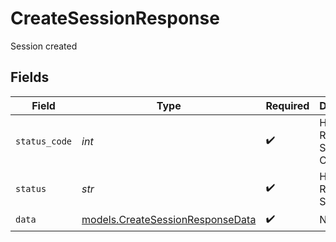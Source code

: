 # CreateSessionResponse

Session created


## Fields

| Field                                                                      | Type                                                                       | Required                                                                   | Description                                                                | Example                                                                    |
| -------------------------------------------------------------------------- | -------------------------------------------------------------------------- | -------------------------------------------------------------------------- | -------------------------------------------------------------------------- | -------------------------------------------------------------------------- |
| `status_code`                                                              | *int*                                                                      | :heavy_check_mark:                                                         | HTTP Response Status Code                                                  | 200                                                                        |
| `status`                                                                   | *str*                                                                      | :heavy_check_mark:                                                         | HTTP Response Status                                                       | OK                                                                         |
| `data`                                                                     | [models.CreateSessionResponseData](../models/createsessionresponsedata.md) | :heavy_check_mark:                                                         | N/A                                                                        |                                                                            |